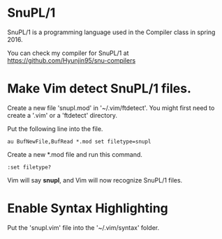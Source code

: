 # SnuPL/1

SnuPL/1 is a programming language used in the Compiler class in spring 2016.

You can check my compiler for SnuPL/1 at https://github.com/Hyunjin95/snu-compilers


# Make Vim detect SnuPL/1 files.		
		
Create a new file 'snupl.mod' in '~/.vim/ftdetect'. You might first need to create a '.vim' or a 'ftdetect' directory.
		
Put the following line into the file.		
		
    au BufNewFile,BufRead *.mod set filetype=snupl		
	
Create a new *.mod file and run this command.		
		
    :set filetype?		
		
Vim will say __snupl__, and Vim will now recognize SnuPL/1 files.		
		
		
# Enable Syntax Highlighting		
		
Put the 'snupl.vim' file into the '~/.vim/syntax' folder.
